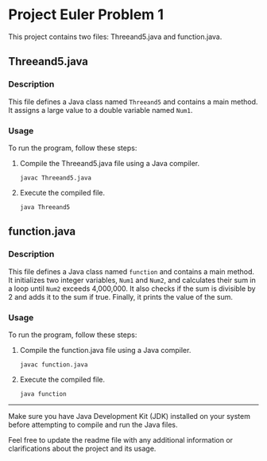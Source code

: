 

# Project Euler Problem 1

This project contains two files: Threeand5.java and function.java.

## Threeand5.java

### Description

This file defines a Java class named `Threeand5` and contains a main method. It assigns a large value to a double variable named `Num1`.

### Usage

To run the program, follow these steps:

1. Compile the Threeand5.java file using a Java compiler.
   ```
   javac Threeand5.java
   ```

2. Execute the compiled file.
   ```
   java Threeand5
   ```

## function.java

### Description

This file defines a Java class named `function` and contains a main method. It initializes two integer variables, `Num1` and `Num2`, and calculates their sum in a loop until `Num2` exceeds 4,000,000. It also checks if the sum is divisible by 2 and adds it to the sum if true. Finally, it prints the value of the sum.

### Usage

To run the program, follow these steps:

1. Compile the function.java file using a Java compiler.
   ```
   javac function.java
   ```

2. Execute the compiled file.
   ```
   java function
   ```

---

Make sure you have Java Development Kit (JDK) installed on your system before attempting to compile and run the Java files.

Feel free to update the readme file with any additional information or clarifications about the project and its usage.
